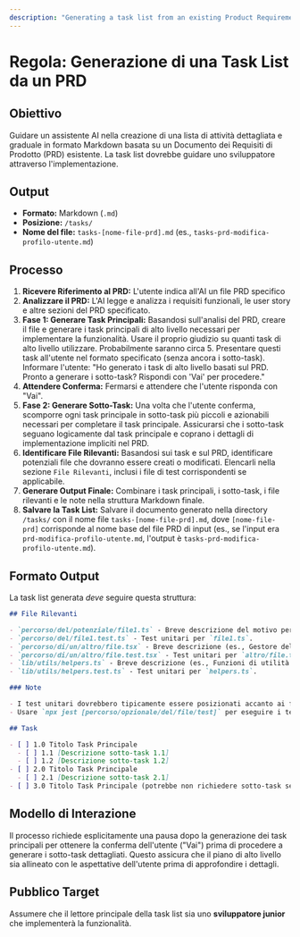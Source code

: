 ```yaml
---
description: "Generating a task list from an existing Product Requirements Document (PRD)"
---
```

# Regola: Generazione di una Task List da un PRD

## Obiettivo

Guidare un assistente AI nella creazione di una lista di attività dettagliata e graduale in formato Markdown basata su un Documento dei Requisiti di Prodotto (PRD) esistente. La task list dovrebbe guidare uno sviluppatore attraverso l'implementazione.

## Output

- **Formato:** Markdown (`.md`)
- **Posizione:** `/tasks/`
- **Nome del file:** `tasks-[nome-file-prd].md` (es., `tasks-prd-modifica-profilo-utente.md`)

## Processo

1.  **Ricevere Riferimento al PRD:** L'utente indica all'AI un file PRD specifico
2.  **Analizzare il PRD:** L'AI legge e analizza i requisiti funzionali, le user story e altre sezioni del PRD specificato.
3.  **Fase 1: Generare Task Principali:** Basandosi sull'analisi del PRD, creare il file e generare i task principali di alto livello necessari per implementare la funzionalità. Usare il proprio giudizio su quanti task di alto livello utilizzare. Probabilmente saranno circa 5. Presentare questi task all'utente nel formato specificato (senza ancora i sotto-task). Informare l'utente: "Ho generato i task di alto livello basati sul PRD. Pronto a generare i sotto-task? Rispondi con 'Vai' per procedere."
4.  **Attendere Conferma:** Fermarsi e attendere che l'utente risponda con "Vai".
5.  **Fase 2: Generare Sotto-Task:** Una volta che l'utente conferma, scomporre ogni task principale in sotto-task più piccoli e azionabili necessari per completare il task principale. Assicurarsi che i sotto-task seguano logicamente dal task principale e coprano i dettagli di implementazione impliciti nel PRD.
6.  **Identificare File Rilevanti:** Basandosi sui task e sul PRD, identificare potenziali file che dovranno essere creati o modificati. Elencarli nella sezione `File Rilevanti`, inclusi i file di test corrispondenti se applicabile.
7.  **Generare Output Finale:** Combinare i task principali, i sotto-task, i file rilevanti e le note nella struttura Markdown finale.
8.  **Salvare la Task List:** Salvare il documento generato nella directory `/tasks/` con il nome file `tasks-[nome-file-prd].md`, dove `[nome-file-prd]` corrisponde al nome base del file PRD di input (es., se l'input era `prd-modifica-profilo-utente.md`, l'output è `tasks-prd-modifica-profilo-utente.md`).

## Formato Output

La task list generata _deve_ seguire questa struttura:

```markdown
## File Rilevanti

- `percorso/del/potenziale/file1.ts` - Breve descrizione del motivo per cui questo file è rilevante (es., Contiene il componente principale per questa funzionalità).
- `percorso/del/file1.test.ts` - Test unitari per `file1.ts`.
- `percorso/di/un/altro/file.tsx` - Breve descrizione (es., Gestore della route API per l'invio dati).
- `percorso/di/un/altro/file.test.tsx` - Test unitari per `altro/file.tsx`.
- `lib/utils/helpers.ts` - Breve descrizione (es., Funzioni di utilità necessarie per i calcoli).
- `lib/utils/helpers.test.ts` - Test unitari per `helpers.ts`.

### Note

- I test unitari dovrebbero tipicamente essere posizionati accanto ai file di codice che stanno testando (es., `MyComponent.tsx` e `MyComponent.test.tsx` nella stessa directory).
- Usare `npx jest [percorso/opzionale/del/file/test]` per eseguire i test. L'esecuzione senza un percorso esegue tutti i test trovati dalla configurazione Jest.

## Task

- [ ] 1.0 Titolo Task Principale
  - [ ] 1.1 [Descrizione sotto-task 1.1]
  - [ ] 1.2 [Descrizione sotto-task 1.2]
- [ ] 2.0 Titolo Task Principale
  - [ ] 2.1 [Descrizione sotto-task 2.1]
- [ ] 3.0 Titolo Task Principale (potrebbe non richiedere sotto-task se puramente strutturale o di configurazione)
```

## Modello di Interazione

Il processo richiede esplicitamente una pausa dopo la generazione dei task principali per ottenere la conferma dell'utente ("Vai") prima di procedere a generare i sotto-task dettagliati. Questo assicura che il piano di alto livello sia allineato con le aspettative dell'utente prima di approfondire i dettagli.

## Pubblico Target

Assumere che il lettore principale della task list sia uno **sviluppatore junior** che implementerà la funzionalità.

